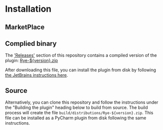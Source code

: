 # Installation
## MarketPlace

## Complied binary
The ['Releases'](https://github.com/koxudaxi/rye-pycharm-plugin/releases/) section of this repository contains a compiled version of the plugin: [Rye-${version}.zip](https://github.com/koxudaxi/rye-pycharm-plugin/releases/latest/)

After downloading this file, you can install the plugin from disk by following [the JetBrains instructions here](https://www.jetbrains.com/help/pycharm/plugins-settings.html).

## Source
Alternatively, you can clone this repository and follow the instructions under the "Building the plugin" heading below to build from source.
The build process will create the file `build/distributions/Rye-${version}.zip`.
This file can be installed as a PyCharm plugin from disk following the same instructions.
